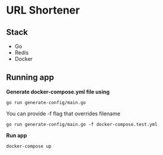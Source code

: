 # URL Shortener

## Stack
- Go
- Redis
- Docker

## Running app

**Generate docker-compose.yml file using**
```
go run generate-config/main.go
```

You can provide -f flag that overrides filename

```
go run generate-config/main.go -f docker-compose.test.yml
```

**Run app**
```
docker-compose up
```
